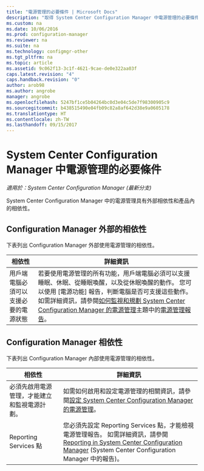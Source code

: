 ```yaml
---
title: "電源管理的必要條件 | Microsoft Docs"
description: "取得 System Center Configuration Manager 中電源管理的必要條件。"
ms.custom: na
ms.date: 10/06/2016
ms.prod: configuration-manager
ms.reviewer: na
ms.suite: na
ms.technology: configmgr-other
ms.tgt_pltfrm: na
ms.topic: article
ms.assetid: 9c062f13-3c1f-4621-9cae-de0e322aa03f
caps.latest.revision: "4"
caps.handback.revision: "0"
author: arob98
ms.author: angrobe
manager: angrobe
ms.openlocfilehash: 5247bf1ce5b04264bc0d3e04c5de7f98300905c9
ms.sourcegitcommit: b438515490e04fb09c82a8af642d38e9a0605178
ms.translationtype: HT
ms.contentlocale: zh-TW
ms.lasthandoff: 09/15/2017
---
```

# <a name="prerequisites-for-power-management-in-system-center-configuration-manager"></a>System Center Configuration Manager 中電源管理的必要條件

*適用於：System Center Configuration Manager (最新分支)*

System Center Configuration Manager 中的電源管理具有外部相依性和產品內的相依性。  

## <a name="dependencies-external-to-configuration-manager"></a>Configuration Manager 外部的相依性  
 下表列出 Configuration Manager 外部使用電源管理的相依性。  

|相依性|詳細資訊|  
|----------------|----------------------|  
|用戶端電腦必須可以支援必要的電源狀態|若要使用電源管理的所有功能，用戶端電腦必須可以支援睡眠、休眠、從睡眠喚醒，以及從休眠喚醒的動作。 您可以使用 [電源功能]  報告，判斷電腦是否可支援這些動作。 如需詳細資訊，請參閱[如何監視和規劃 System Center Configuration Manager 的電源管理](../../../../core/clients/manage/power/monitor-and-plan-for-power-management.md)主題中的[電源管理報告](../../../../core/clients/manage/power/monitor-and-plan-for-power-management.md#BKMK_Capabilites)。|  

## <a name="configuration-manager-dependencies"></a>Configuration Manager 相依性  
 下表列出 Configuration Manager 內部使用電源管理的相依性。  

|相依性|詳細資訊|  
|----------------|----------------------|  
|必須先啟用電源管理，才能建立和監視電源計劃。|如需如何啟用和設定電源管理的相關資訊，請參閱[設定 System Center Configuration Manager 的電源管理](../../../../core/clients/manage/power/configuring-power-management.md)。|  
|Reporting Services 點|您必須先設定 Reporting Services 點，才能檢視電源管理報告。 如需詳細資訊，請參閱 [Reporting in System Center Configuration Manager](../../../../core/servers/manage/reporting.md) (System Center Configuration Manager 中的報告)。|  
